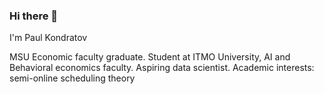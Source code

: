 ### Hi there 👋

I'm Paul Kondratov

MSU Economic faculty graduate. Student at ITMO University, AI and Behavioral economics faculty. Aspiring data scientist. Academic interests: semi-online scheduling theory




<!--
**KycokOvcharki01/KycokOvcharki01** is a ✨ _special_ ✨ repository because its `README.md` (this file) appears on your GitHub profile.

Here are some ideas to get you started:

- 🔭 I’m currently working on ...
- 🌱 I’m currently learning ...
- 👯 I’m looking to collaborate on ...
- 🤔 I’m looking for help with ...
- 💬 Ask me about ...
- 📫 How to reach me: ...
- 😄 Pronouns: ...
- ⚡ Fun fact: ...
-->
